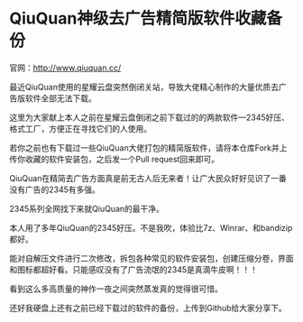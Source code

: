 # QiuQuan神级去广告精简版软件收藏备份

官网：http://www.qiuquan.cc/

最近QiuQuan使用的星耀云盘突然倒闭关站，导致大佬精心制作的大量优质去广告版软件全部无法下载。

这里为大家献上本人之前在星耀云盘倒闭之前下载过的的两款软件—2345好压、格式工厂，方便正在寻找它们的人使用。

若你之前也有下载过一些QiuQuan大佬打包的精简版软件，请将本仓库Fork并上传你收藏的软件安装包，之后发一个Pull request回来即可。

QiuQuan在精简去广告方面真是前无古人后无来者！让广大民众好好见识了一番没有广告的2345有多强。

2345系列全网找下来就QiuQuan的最干净。

本人用了多年QiuQuan的2345好压。不是我吹，体验比7z、Winrar、和bandizip都好。

能对自解压文件进行二次修改，拆包各种常见的软件安装包，创建压缩分卷，界面和图标都超好看。只能感叹没有了广告流氓的2345是真滴牛皮啊！！！

看到这么多高质量的神作一夜之间突然蒸发真的觉得很可惜。

还好我硬盘上还有之前已经下载过的软件的备份，上传到Github给大家分享下。
